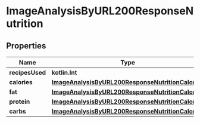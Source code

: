 
# ImageAnalysisByURL200ResponseNutrition

## Properties
| Name | Type | Description | Notes |
| ------------ | ------------- | ------------- | ------------- |
| **recipesUsed** | **kotlin.Int** |  |  |
| **calories** | [**ImageAnalysisByURL200ResponseNutritionCalories**](ImageAnalysisByURL200ResponseNutritionCalories.md) |  |  |
| **fat** | [**ImageAnalysisByURL200ResponseNutritionCalories**](ImageAnalysisByURL200ResponseNutritionCalories.md) |  |  |
| **protein** | [**ImageAnalysisByURL200ResponseNutritionCalories**](ImageAnalysisByURL200ResponseNutritionCalories.md) |  |  |
| **carbs** | [**ImageAnalysisByURL200ResponseNutritionCalories**](ImageAnalysisByURL200ResponseNutritionCalories.md) |  |  |



